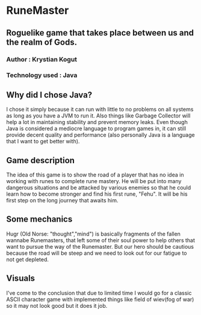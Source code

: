 # RuneMaster

## Roguelike game that takes place between us and the realm of Gods.

### Author : Krystian Kogut 

### Technology used : Java


## Why did I chose Java?
I chose it simply because it can run with little to no problems on all systems as long as you have a JVM to run it. Also things like Garbage Collector will help a lot in maintaining stability and prevent memory leaks. Even though Java is considered a mediocre language to program games in, it can still provide decent quality and performance (also personally Java is a language that I want to get better with).

## Game description
The idea of this game is to show the road of a player that has no idea in working with runes to complete rune mastery. He will be put into many dangerous situations and be attacked by various enemies so that he could learn how to become stronger and find his first rune, "Fehu".
It will be his first step on the long journey that awaits him.

## Some mechanics
Hugr (Old Norse: "thought","mind") is basically fragments of the fallen wannabe 
Runemasters, that left some of their soul power to help others that want to pursue the way of the Runemaster. But our hero should be cautious because the road will be steep and we need to look out for our fatigue to not get depleted.  

## Visuals
I've come to the conclusion that due to limited time I would go for a classic ASCII character game with implemented things like field of wiev(fog of war) so it may not look good but it does it job.
